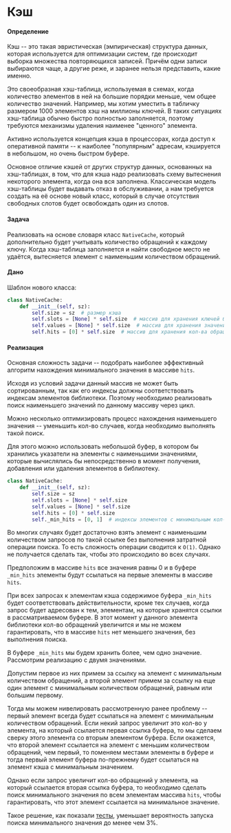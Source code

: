 # Кэш

#### Определение

Кэш -- это такая эвристическая (эмпирическая) структура данных, которая используется для оптимизации систем, где происходит выборка множества повторяющихся записей. Причём одни записи выбираются чаще, а другие реже, и заранее нельзя представить, какие именно.

Это своеобразная хэш-таблица, используемая в схемах, когда количество элементов в ней на большие порядки меньше, чем общее количество значений. Например, мы хотим уместить в табличку размером 1000 элементов хэш на миллионы ключей. В таких ситуациях хэш-таблица обычно быстро полностью заполняется, поэтому требуются механизмы удаления наименее "ценного" элемента.

Активно используется концепция кэша в процессорах, когда доступ к оперативной памяти -- к наиболее "популярным" адресам, кэшируется в небольшом, но очень быстром буфере.

Основное отличие кэшей от других структур данных, основанных на хэш-таблицах, в том, что для кэша надо реализовать схему вытеснения некоторого элемента, когда она вся заполнена. Классическая модель хэш-таблицы будет выдавать отказ в обслуживании, а нам требуется создать на её основе новый класс, который в случае отсутствия свободных слотов будет освобождать один из слотов.

#### Задача

Реализовать на основе словаря класс `NativeCache`, который дополнительно будет учитывать количество обращений к каждому ключу. Когда хэш-таблица заполняется и найти свободное место не удаётся, вытесняется элемент с наименьшим количеством обращений.

#### Дано

Шаблон нового класса:

```python
class NativeCache:
    def __init__(self, sz):
        self.size = sz  # размер кэша
        self.slots = [None] * self.size  # массив для хранения ключей библиотеки
        self.values = [None] * self.size  # массив для хранения значений, соответствующих ключам
        self.hits = [0] * self.size  # массив для хранения кол-ва обращений к соответствующим элементам словаря
```

#### Реализация

Основная сложность задачи -- подобрать наиболее эффективный алгоритм нахождения минимального значения в массиве `hits`.

Исходя из условий задачи данный массив не может быть сортированным, так как его индексы должны соответствовать индексам элементов библиотеки. Поэтому необходимо реализовать поиск наименьшего значений по данному массиву через цикл.

Можно несколько оптимизировать процесс нахождения наименьшего значения -- уменьшить кол-во случаев, когда необходимо выполнять такой поиск.

Для этого можно использовать небольшой буфер, в котором бы хранились указатели на элементы с наименьшими значениями, которые вычислялись бы непосредственно в момент получения, добавления или удаления элементов в библиотеку.

```python
class NativeCache:
    def __init__(self, sz):
        self.size = sz
        self.slots = [None] * self.size
        self.values = [None] * self.size
        self.hits = [0] * self.size
        self._min_hits = [0, 1]  # индексы элементов с минимальным кол-м обращений
```

Во многих случаях будет достаточно взять элемент с наименьшим количеством запросов по такой ссылке без выполнения затратной операции поиска. То есть сложность операции сводится к `O(1)`. Однако не получается сделать так, чтобы это происходило во всех случаях.

Предположим в массиве `hits` все значения равны 0 и в буфере `_min_hits` элементы будут ссылаться на первые элементы в массиве `hits`.

При всех запросах к элементам кэша содержимое буфера `_min_hits` будет соответствовать действительности, кроме тех случаев, когда запрос будет адресован к тем, элементам, на которые хранятся ссылки в рассматриваемом буфере. В этот момент у данного элемента библиотеки кол-во обращений увеличится и мы не можем гарантировать, что в массиве `hits` нет меньшего значения, без выполнения поиска.

В буфере `_min_hits` мы будем хранить более, чем одно значение. Рассмотрим реализацию с двумя значениями.

Допустим первое из них примем за ссылку на элемент с минимальным количеством обращений, а второй элемент примем за ссылку на еще один элемент с минимальным количеством обращений, равным или большим первому.

Тогда мы можем нивелировать рассмотренную ранее проблему -- первый элемент всегда будет ссылаться на элемент с минимальным количеством обращений. Если некий запрос увеличит это кол-во у элемента, на который ссылается первая ссылка буфера, то мы сделаем сверку этого элемента со вторым элементом буфера. Если окажется, что второй элемент ссылается на элемент с меньшим количеством обращений, чем первый, то поменяем местами элементы в буфере и тогда первый элемент буфера по-прежнему будет ссылаться на элемент кэша с минимальным значением.

Однако если запрос увеличит кол-во обращений у элемента, на который ссылается вторая ссылка буфера, то необходимо сделать поиск минимального значения по всем элементам массива `hits`, чтобы гарантировать, что этот элемент ссылается на минимальное значение.

Такое решение, как показали [тесты](tests.py), уменьшает вероятность запуска поиска минимального значения до менее чем 3%.

